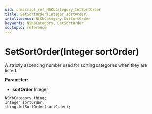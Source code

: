 ```yaml
---
uid: crmscript_ref_NSKbCategory_SetSortOrder
title: SetSortOrder(Integer sortOrder)
intellisense: NSKbCategory.SetSortOrder
keywords: NSKbCategory, GetSortOrder
so.topic: reference
---
```


# SetSortOrder(Integer sortOrder)

A strictly ascending number used for sorting categories when they are listed.

**Parameter:** 
* **sortOrder** Integer

```crmscript
NSKbCategory thing;
Integer sortOrder;
thing.SetSortOrder(sortOrder);
```

